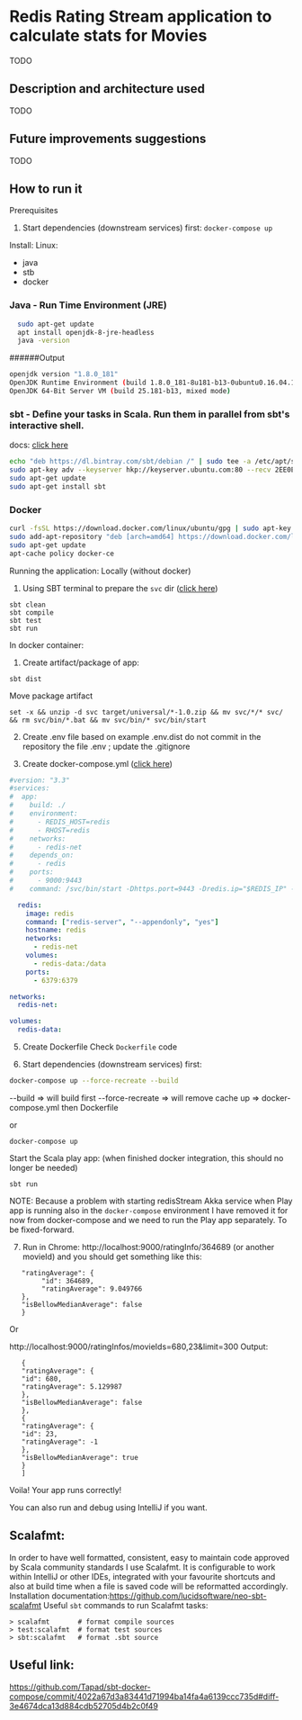 Redis Rating Stream application to calculate stats for Movies
=====
TODO

Description and architecture used
-------
TODO

Future improvements suggestions
-------
TODO

How to run it
-------
Prerequisites

1) Start dependencies (downstream services) first:
`docker-compose up`

Install: 
Linux:
  -  java 
  -  stb
  - docker  
### Java - Run Time Environment (JRE)
```bash
  sudo apt-get update
  apt install openjdk-8-jre-headless
  java -version
```  
######Output
```bash
openjdk version "1.8.0_181"
OpenJDK Runtime Environment (build 1.8.0_181-8u181-b13-0ubuntu0.16.04.1-b13)
OpenJDK 64-Bit Server VM (build 25.181-b13, mixed mode)
```


### sbt - Define your tasks in Scala. Run them in parallel from sbt's interactive shell.
docs: [click here](https://www.scala-sbt.org/1.0/docs/Installing-sbt-on-Linux.html)
```bash
echo "deb https://dl.bintray.com/sbt/debian /" | sudo tee -a /etc/apt/sources.list.d/sbt.list
sudo apt-key adv --keyserver hkp://keyserver.ubuntu.com:80 --recv 2EE0EA64E40A89B84B2DF73499E82A75642AC823
sudo apt-get update
sudo apt-get install sbt
```

### Docker
```bash
curl -fsSL https://download.docker.com/linux/ubuntu/gpg | sudo apt-key add -
sudo add-apt-repository "deb [arch=amd64] https://download.docker.com/linux/ubuntu $(lsb_release -cs) stable"
sudo apt-get update
apt-cache policy docker-ce
```

Running the application:
Locally (without docker)
1) Using SBT terminal to prepare the `svc` dir ([click here](https://medium.com/@shatil/play-framework-https-hello-world-with-docker-62963cf26daf)) 
```sbtshell
sbt clean 
sbt compile
sbt test
sbt run
```

In docker container: 
1) Create artifact/package of app: 
```sbtshell
sbt dist
```

Move package artifact
```sbtshell
set -x && unzip -d svc target/universal/*-1.0.zip && mv svc/*/* svc/ && rm svc/bin/*.bat && mv svc/bin/* svc/bin/start
```

2) Create .env file based on example .env.dist
 do not commit in the repository the file .env ; update the .gitignore 
 
3) Create docker-compose.yml ([click here](https://docs.docker.com/compose/compose-file/compose-versioning/))
```yaml
#version: "3.3"
#services:
#  app:
#    build: ./
#    environment:
#      - REDIS_HOST=redis
#      - RHOST=redis
#    networks:
#      - redis-net
#    depends_on:
#      - redis
#    ports:
#      - 9000:9443
#    command: /svc/bin/start -Dhttps.port=9443 -Dredis.ip="$REDIS_IP" -Dplay.crypto.secret=secret

  redis:
    image: redis
    command: ["redis-server", "--appendonly", "yes"]
    hostname: redis
    networks:
      - redis-net
    volumes:
      - redis-data:/data
    ports:
      - 6379:6379

networks:
  redis-net:

volumes:
  redis-data:

```
5) Create Dockerfile
Check `Dockerfile` code

6) Start dependencies (downstream services) first:
```bash
docker-compose up --force-recreate --build
```
--build => will build first
--force-recreate => will remove cache
up => docker-compose.yml then Dockerfile

or 
```
docker-compose up
```

Start the Scala play app: (when finished docker integration, this should no longer be needed) 
```sbtshell
sbt run
```
NOTE: Because a problem with starting redisStream Akka service when Play app is running also in the `docker-compose` environment 
I have removed it for now from docker-compose and we need to run the Play app separately. To be fixed-forward.

7) Run in Chrome: http://localhost:9000/ratingInfo/364689 (or another movieId) and you should get something like this: 
```{
   "ratingAverage": {
        "id": 364689,
        "ratingAverage": 9.049766
   },
   "isBellowMedianAverage": false
   }
```

Or

http://localhost:9000/ratingInfos/movieIds=680,23&limit=300
Output: 
```[
   {
   "ratingAverage": {
   "id": 680,
   "ratingAverage": 5.129987
   },
   "isBellowMedianAverage": false
   },
   {
   "ratingAverage": {
   "id": 23,
   "ratingAverage": -1
   },
   "isBellowMedianAverage": true
   }
   ]
```
   
Voila! Your app runs correctly!

You can also run and debug using IntelliJ if you want.

Scalafmt:
--------
In order to have well formatted, consistent, easy to maintain code approved by Scala community standards I use Scalafmt.
It is configurable to work within IntelliJ or other IDEs, integrated with your favourite shortcuts and also at build time
when a file is saved code will be reformatted accordingly.
Installation documentation:https://github.com/lucidsoftware/neo-sbt-scalafmt
Useful `sbt` commands to run Scalafmt tasks:
```sbtshell
> scalafmt       # format compile sources
> test:scalafmt  # format test sources
> sbt:scalafmt   # format .sbt source
``` 

Useful link: 
--------------
https://github.com/Tapad/sbt-docker-compose/commit/4022a67d3a83441d71994ba14fa4a6139ccc735d#diff-3e4674dca13d884cdb52705d4b2c0f49
